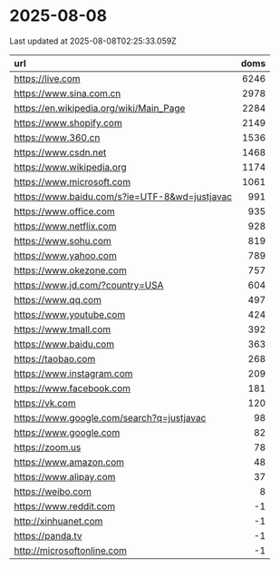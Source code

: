 # 2025-08-08

<!-- BEGIN -->
Last updated at 2025-08-08T02:25:33.059Z

url | doms
:- | -:
https://live.com | 6246
https://www.sina.com.cn | 2978
https://en.wikipedia.org/wiki/Main_Page | 2284
https://www.shopify.com | 2149
https://www.360.cn | 1536
https://www.csdn.net | 1468
https://www.wikipedia.org | 1174
https://www.microsoft.com | 1061
https://www.baidu.com/s?ie=UTF-8&wd=justjavac | 991
https://www.office.com | 935
https://www.netflix.com | 928
https://www.sohu.com | 819
https://www.yahoo.com | 789
https://www.okezone.com | 757
https://www.jd.com/?country=USA | 604
https://www.qq.com | 497
https://www.youtube.com | 424
https://www.tmall.com | 392
https://www.baidu.com | 363
https://taobao.com | 268
https://www.instagram.com | 209
https://www.facebook.com | 181
https://vk.com | 120
https://www.google.com/search?q=justjavac | 98
https://www.google.com | 82
https://zoom.us | 78
https://www.amazon.com | 48
https://www.alipay.com | 37
https://weibo.com | 8
https://www.reddit.com | -1
http://xinhuanet.com | -1
https://panda.tv | -1
http://microsoftonline.com | -1
<!-- END -->
